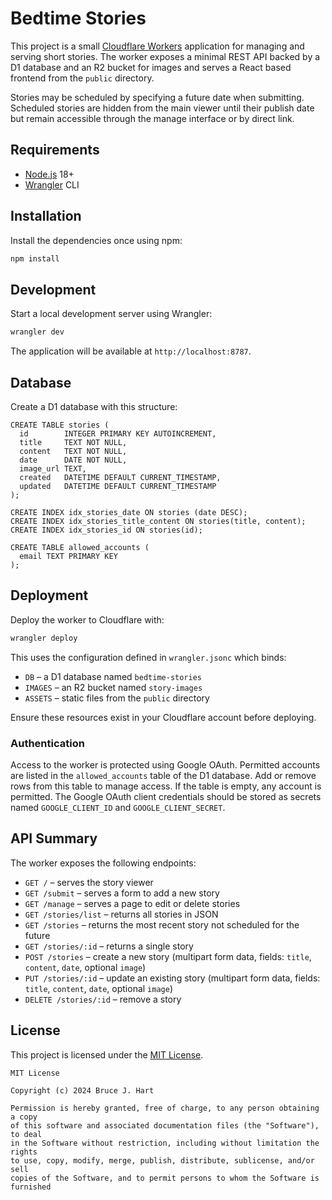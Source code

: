 # Bedtime Stories

This project is a small [Cloudflare Workers](https://developers.cloudflare.com/workers/) application for managing and serving short stories.  The worker exposes a minimal REST API backed by a D1 database and an R2 bucket for images and serves a React based frontend from the `public` directory.

Stories may be scheduled by specifying a future date when submitting. Scheduled stories are hidden from the main viewer until their publish date but remain accessible through the manage interface or by direct link.

## Requirements

- [Node.js](https://nodejs.org/) 18+
- [Wrangler](https://developers.cloudflare.com/workers/wrangler/) CLI

## Installation

Install the dependencies once using npm:

```bash
npm install
```

## Development

Start a local development server using Wrangler:

```bash
wrangler dev
```

The application will be available at `http://localhost:8787`.

## Database 

Create a D1 database with this structure:

```
CREATE TABLE stories (
  id        INTEGER PRIMARY KEY AUTOINCREMENT,
  title     TEXT NOT NULL,
  content   TEXT NOT NULL,
  date      DATE NOT NULL,
  image_url TEXT,
  created   DATETIME DEFAULT CURRENT_TIMESTAMP,
  updated   DATETIME DEFAULT CURRENT_TIMESTAMP
);

CREATE INDEX idx_stories_date ON stories (date DESC);
CREATE INDEX idx_stories_title_content ON stories(title, content);
CREATE INDEX idx_stories_id ON stories(id);

CREATE TABLE allowed_accounts (
  email TEXT PRIMARY KEY
);
```

## Deployment

Deploy the worker to Cloudflare with:

```bash
wrangler deploy
```

This uses the configuration defined in `wrangler.jsonc` which binds:

- `DB` – a D1 database named `bedtime-stories`
- `IMAGES` – an R2 bucket named `story-images`
- `ASSETS` – static files from the `public` directory

Ensure these resources exist in your Cloudflare account before deploying.

### Authentication

Access to the worker is protected using Google OAuth. Permitted accounts are
listed in the `allowed_accounts` table of the D1 database. Add or remove rows
from this table to manage access. If the table is empty, any account is
permitted. The Google OAuth client credentials should be stored as secrets
named `GOOGLE_CLIENT_ID` and `GOOGLE_CLIENT_SECRET`.


## API Summary

The worker exposes the following endpoints:

- `GET /` – serves the story viewer
- `GET /submit` – serves a form to add a new story
- `GET /manage` – serves a page to edit or delete stories
- `GET /stories/list` – returns all stories in JSON
- `GET /stories` – returns the most recent story not scheduled for the future
- `GET /stories/:id` – returns a single story
- `POST /stories` – create a new story (multipart form data, fields: `title`, `content`, `date`, optional `image`)
- `PUT /stories/:id` – update an existing story (multipart form data, fields: `title`, `content`, `date`, optional `image`)
- `DELETE /stories/:id` – remove a story

## License

This project is licensed under the [MIT License](LICENSE).

```
MIT License

Copyright (c) 2024 Bruce J. Hart

Permission is hereby granted, free of charge, to any person obtaining a copy
of this software and associated documentation files (the "Software"), to deal
in the Software without restriction, including without limitation the rights
to use, copy, modify, merge, publish, distribute, sublicense, and/or sell
copies of the Software, and to permit persons to whom the Software is
furnished
